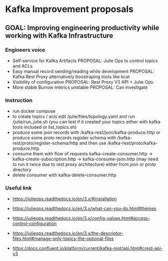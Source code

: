 # Kafka Improvement proposals
## GOAL: Improving engineering productivity while working with Kafka Infrastructure

### Engineers voice

- Self-service for Kafka Artifacts PROPOSAL: Julie Ops to control topics and ACLs
- Easy manual record sending/reading while development PROPOSAL: Kafka Rest Proxy alternatively boostraping tools like kcat
- Visibility of configuration PROPOSAL: Rest Proxy V3 API + Julie Ops
- More stable Burrow metrics unstable PROPOSAL: Can investigate

### Instruction

- run docker compose
- to create topics / acls edit /julie/files/topology.yaml and run /julie/run_julie.sh (you can test if it created your topics either with kafka tools included or list_topics.sh)
- produce some  json records with /kafka-rest/json/kafka-produce.http or produce some proto records register schema with /kafka-rest/proto/register-schema/http and then use /kafka-rest/proto/kafka-produce.http
- consume them with flow of requests kafka-create-consumer.http -> kafka-create-subscription.http ->  kafka-consume-json.http (may need to run it twice due to rest proxy architecture) either from json or proto directory
- delete consumer with kafka-delete-consumer.http

### Useful link

- https://julieops.readthedocs.io/en/3.x/#installation
- https://julieops.readthedocs.io/en/3.x/what-can-you-do.html#themes
- https://julieops.readthedocs.io/en/3.x/config-values.html#access-control-configuration
- https://julieops.readthedocs.io/en/3.x/the-descriptor-files.html#manage-only-topics-the-optional-files

- https://docs.confluent.io/platform/current/kafka-rest/api.html#crest-api-v3
